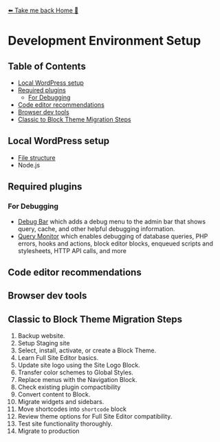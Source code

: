 [⬅️ Take me back Home 🏡](../../README.md)

# Development Environment Setup

## Table of Contents
- [Local WordPress setup](#local-wordpress-setup)
- [Required plugins](#required-plugins)
  - [For Debugging](#for-debugging)
- [Code editor recommendations](#code-editor-recommendations)
- [Browser dev tools](#browser-dev-tools)
- [Classic to Block Theme Migration Steps](#classic-to-block-theme-migration-steps)

## Local WordPress setup
  - [File structure](https://learn.wordpress.org/lesson/the-wordpress-file-structure/)
  - Node.js
## Required plugins

### For Debugging
  - [Debug Bar](https://wordpress.org/plugins/debug-bar/) which adds a debug menu to the admin bar that shows query, cache, and other helpful debugging information.
- [Query Monitor](https://wordpress.org/plugins/query-monitor/) which enables debugging of database queries, PHP errors, hooks and actions, block editor blocks, enqueued scripts and stylesheets, HTTP API calls, and more

## Code editor recommendations
## Browser dev tools
## Classic to Block Theme Migration Steps
1. Backup website.
1. Setup Staging site
1. Select, install, activate, or create a Block Theme.
1. Learn Full Site Editor basics.
1. Update site logo using the Site Logo Block.
1. Transfer color schemes to Global Styles.
1. Replace menus with the Navigation Block.
1. Check existing plugin compactibility
1. Convert content to Block.
1. Migrate widgets and sidebars.
1. Move shortcodes into `shortcode` block
1. Review theme options for Full Site Editor compatibility.
1. Test site functionality thoroughly.
1. Migrate to production

